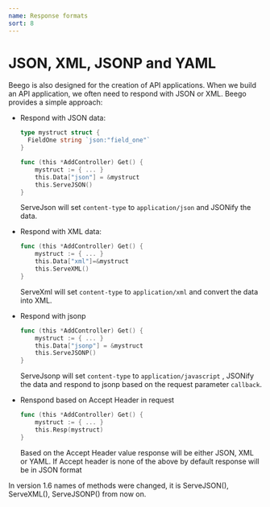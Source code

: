 ```yaml
---
name: Response formats
sort: 8
---
```


# JSON, XML, JSONP and YAML

Beego is also designed for the creation of API applications. When we build an API application, we often need to respond with JSON or XML. Beego provides a simple approach:

- Respond with JSON data:

	```go
	type mystruct struct {
	  FieldOne string `json:"field_one"`
	}
	
	func (this *AddController) Get() {
		mystruct := { ... }
		this.Data["json"] = &mystruct
		this.ServeJSON()
	}
	```
  ServeJson will set `content-type` to `application/json` and JSONify the data.

- Respond with XML data:
	
	```go
	func (this *AddController) Get() {
		mystruct := { ... }
		this.Data["xml"]=&mystruct
		this.ServeXML()
	}
	```
  ServeXml will set `content-type` to `application/xml` and convert the data into XML.

- Respond with jsonp

	```go
	func (this *AddController) Get() {
		mystruct := { ... }
		this.Data["jsonp"] = &mystruct
		this.ServeJSONP()
	}
	```
  ServeJsonp will set `content-type` to `application/javascript` , JSONify the data and respond to jsonp based on the request parameter `callback`.
  
- Renspond based on Accept Header in request

	```go
	func (this *AddController) Get() {
		mystruct := { ... }
		this.Resp(mystruct)
	}
	```
	Based on the Accept Header value response will be either JSON, XML or YAML. If Accept header is none of the above by default response will be in JSON format

In version 1.6 names of methods were changed, it is ServeJSON(), ServeXML(), ServeJSONP() from now on.
